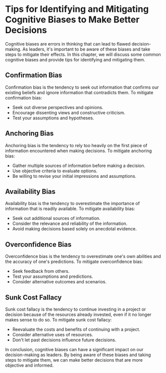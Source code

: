 Tips for Identifying and Mitigating Cognitive Biases to Make Better Decisions
==============================================================================================================================

Cognitive biases are errors in thinking that can lead to flawed decision-making. As leaders, it's important to be aware of these biases and take steps to mitigate their effects. In this chapter, we will discuss some common cognitive biases and provide tips for identifying and mitigating them.

Confirmation Bias
-----------------

Confirmation bias is the tendency to seek out information that confirms our existing beliefs and ignore information that contradicts them. To mitigate confirmation bias:

* Seek out diverse perspectives and opinions.
* Encourage dissenting views and constructive criticism.
* Test your assumptions and hypotheses.

Anchoring Bias
--------------

Anchoring bias is the tendency to rely too heavily on the first piece of information encountered when making decisions. To mitigate anchoring bias:

* Gather multiple sources of information before making a decision.
* Use objective criteria to evaluate options.
* Be willing to revise your initial impressions and assumptions.

Availability Bias
-----------------

Availability bias is the tendency to overestimate the importance of information that is readily available. To mitigate availability bias:

* Seek out additional sources of information.
* Consider the relevance and reliability of the information.
* Avoid making decisions based solely on anecdotal evidence.

Overconfidence Bias
-------------------

Overconfidence bias is the tendency to overestimate one's own abilities and the accuracy of one's predictions. To mitigate overconfidence bias:

* Seek feedback from others.
* Test your assumptions and predictions.
* Consider alternative outcomes and scenarios.

Sunk Cost Fallacy
-----------------

Sunk cost fallacy is the tendency to continue investing in a project or decision because of the resources already invested, even if it no longer makes sense to do so. To mitigate sunk cost fallacy:

* Reevaluate the costs and benefits of continuing with a project.
* Consider alternative uses of resources.
* Don't let past decisions influence future decisions.

In conclusion, cognitive biases can have a significant impact on our decision-making as leaders. By being aware of these biases and taking steps to mitigate them, we can make better decisions that are more objective and informed.
